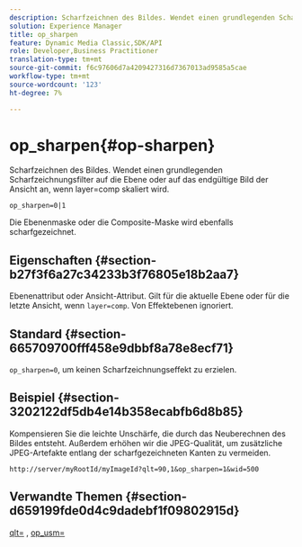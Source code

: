 ```yaml
---
description: Scharfzeichnen des Bildes. Wendet einen grundlegenden Scharfzeichnungsfilter auf die Ebene oder auf das endgültige Bild der Ansicht an, wenn layer=comp skaliert wird.
solution: Experience Manager
title: op_sharpen
feature: Dynamic Media Classic,SDK/API
role: Developer,Business Practitioner
translation-type: tm+mt
source-git-commit: f6c97606d7a4209427316d7367013ad9585a5cae
workflow-type: tm+mt
source-wordcount: '123'
ht-degree: 7%

---
```



# op_sharpen{#op-sharpen}

Scharfzeichnen des Bildes. Wendet einen grundlegenden Scharfzeichnungsfilter auf die Ebene oder auf das endgültige Bild der Ansicht an, wenn layer=comp skaliert wird.

`op_sharpen=0|1`

Die Ebenenmaske oder die Composite-Maske wird ebenfalls scharfgezeichnet.

## Eigenschaften {#section-b27f3f6a27c34233b3f76805e18b2aa7}

Ebenenattribut oder Ansicht-Attribut. Gilt für die aktuelle Ebene oder für die letzte Ansicht, wenn `layer=comp`. Von Effektebenen ignoriert.

## Standard {#section-665709700fff458e9dbbf8a78e8ecf71}

`op_sharpen=0`, um keinen Scharfzeichnungseffekt zu erzielen.

## Beispiel {#section-3202122df5db4e14b358ecabfb6d8b85}

Kompensieren Sie die leichte Unschärfe, die durch das Neuberechnen des Bildes entsteht. Außerdem erhöhen wir die JPEG-Qualität, um zusätzliche JPEG-Artefakte entlang der scharfgezeichneten Kanten zu vermeiden.

`http://server/myRootId/myImageId?qlt=90,1&op_sharpen=1&wid=500`

## Verwandte Themen {#section-d659199fde0d4c9dadebf1f09802915d}

[qlt=](../../../../../is-api/http-ref/image-serving-api-ref/c-http-protocol-reference/c-command-reference/r-is-http-qlt.md#reference-f69ed0758c784b0385d979820546d352) ,  [op_usm=](../../../../../is-api/http-ref/image-serving-api-ref/c-http-protocol-reference/c-command-reference/r-op-sharpen.md#reference-c32573230c6140f883efdaa201ea8541)
